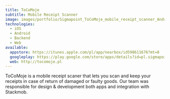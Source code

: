 ```yaml
---
title: ToCoMoje
subtitle: Mobile Receipt Scanner
image: images/portfolio/Sigmapoint_ToCoMoje_mobile_receipt_scanner_Android_iOS_app-480.jpg
technologies:
  - iOS
  - Android
  - Backend
  - Web
available:
  appstore: https://itunes.apple.com/pl/app/nearbox/id598611676?mt=8
  googleplay: https://play.google.com/store/apps/details?id=pl.sigmapoint.partybeat
  web: http://tocomoje.pl
---
```


ToCoMoje is a mobile receipt scaner that lets you scan and keep your receipts in
case of return of damaged or faulty goods. Our team was responsible for
design & development both apps and integration with Stackmob.
